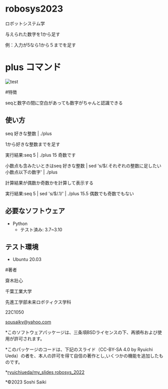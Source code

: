 # robosys2023

ロボットシステム学

与えられた数字を1から足す

例：入力が5なら1から５までを足す

# plus コマンド

![test](https://github.com/Sousaiky/robosys2023/actions/workflows/test.yml/badge.svg)

#特徴

seqと数字の間に空白があっても数字がちゃんと認識できる

## 使い方

seq 好きな整数 | ./plus

1から好きな整数までを足す

実行結果:seq 5 | ./plus
         15
         奇数です

小数点も含みたいときはseq 好きな整数 | sed 's/$/.それぞれの整数に足したい小数点以下の数字' | ./plus

計算結果が偶数か奇数かを計算して表示する

実行結果:seq 5 | sed 's/$/.1/' | ./plus
         15.5
         偶数でも奇数でもない

## 必要なソフトウェア

* Python
  * テスト済み: 3.7~3.10

## テスト環境

* Ubuntu 20.03

#著者

齋木壯心

千葉工業大学

先進工学部未来ロボティクス学科

22C1050

sousaiky@yahoo.com

*このソフトウェアパッケージは、三条項BSDライセンスの下、再頒布および使用が許可されます。

*このパッケージのコードは、下記のスライド（CC-BY-SA 4.0 by Ryuichi Ueda）の者を、本人の許可を得て自信の著作とし,いくつかの機能を追加したものです。

*[ryuichiueda/my_slides robosys_2022](https://github.com/ryuichiueda/my_slides/tree/master/robosys2022)

*©2023 Soshi Saiki
